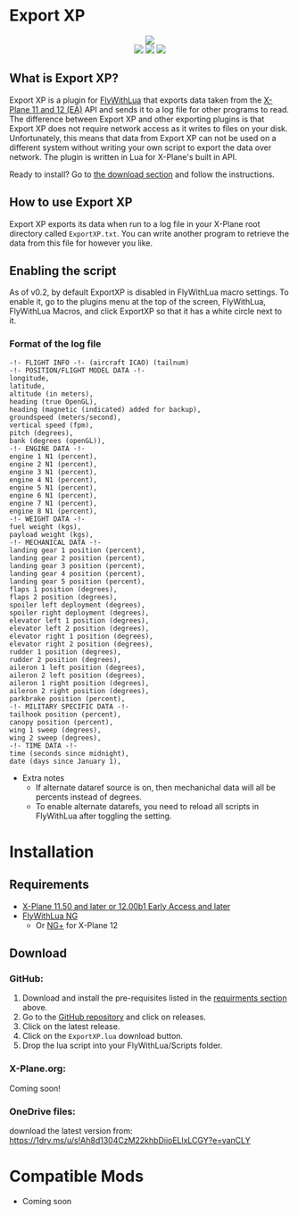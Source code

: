 # Export XP
<p align="center"> 
    <img src="https://img.shields.io/badge/ExportXP-v0.7pre-yellow"/>
    <br>
    <img src="https://img.shields.io/badge/X--Plane-11.50%2B-blue"/> <img src="https://img.shields.io/badge/X--Plane-12_EA%2B-blue"/> <img src="https://img.shields.io/badge/FlyWithLUA-2.7/8%2B-blue" /> <br>
</p>

## What is Export XP?

Export XP is a plugin for [FlyWithLua](https://github.com/X-Friese/FlyWithLua) that exports data taken from the [X-Plane 11 and 12 (EA)](https://x-plane.com/) API and sends it to a log file for other programs to read. The difference between Export XP and other exporting plugins is that Export XP does not require network access as it writes to files on your disk. Unfortunately, this means that data from Export XP can not be used on a different system without writing your own script to export the data over network. The plugin is written in Lua for X-Plane's built in API. 


Ready to install? Go to [the download section](#installation) and follow the instructions.

## How to use Export XP

Export XP exports its data when run to a log file in your X-Plane root directory called `ExportXP.txt`. You can write another program to retrieve the data from this file for however you like.

## Enabling the script

As of v0.2, by default ExportXP is disabled in FlyWithLua macro settings. To enable it, go to the plugins menu at the top of the screen, FlyWithLua, FlyWithLua Macros, and click ExportXP so that it has a white circle next to it.

### Format of the log file

```
-!- FLIGHT INFO -!- (aircraft ICAO) (tailnum)
-!- POSITION/FLIGHT MODEL DATA -!-
longitude,
latitude,
altitude (in meters),
heading (true OpenGL),
heading (magnetic (indicated) added for backup),
groundspeed (meters/second),
vertical speed (fpm),
pitch (degrees),
bank (degrees (openGL)),
-!- ENGINE DATA -!-
engine 1 N1 (percent),
engine 2 N1 (percent),
engine 3 N1 (percent),
engine 4 N1 (percent),
engine 5 N1 (percent),
engine 6 N1 (percent),
engine 7 N1 (percent),
engine 8 N1 (percent),
-!- WEIGHT DATA -!-
fuel weight (kgs),
payload weight (kgs),
-!- MECHANICAL DATA -!-
landing gear 1 position (percent),
landing gear 2 position (percent),
landing gear 3 position (percent),
landing gear 4 position (percent),
landing gear 5 position (percent),
flaps 1 position (degrees),
flaps 2 position (degrees),
spoiler left deployment (degrees),
spoiler right deployment (degrees),
elevator left 1 position (degrees),
elevator left 2 position (degrees),
elevator right 1 position (degrees),
elevator right 2 position (degrees),
rudder 1 position (degrees),
rudder 2 position (degrees),
aileron 1 left position (degrees),
aileron 2 left position (degrees),
aileron 1 right position (degrees),
aileron 2 right position (degrees),
parkbrake position (percent),
-!- MILITARY SPECIFIC DATA -!-
tailhook position (percent),
canopy position (percent),
wing 1 sweep (degrees),
wing 2 sweep (degrees),
-!- TIME DATA -!-
time (seconds since midnight),
date (days since January 1),
```
* Extra notes
  * If alternate dataref source is on, then mechanichal data will all be percents instead of degrees.
  * To enable alternate datarefs, you need to reload all scripts in FlyWithLua after toggling the setting.



# Installation

## Requirements

- [X-Plane 11.50 and later or 12.00b1 Early Access and later](https://x-plane.com)
- [FlyWithLua NG](https://github.com/X-Friese/FlyWithLua)
  - Or [NG+](https://forums.x-plane.org/index.php?/files/file/82888-flywithlua-ng-next-generation-plus-edition-for-x-plane-12-win-lin-mac/) for X-Plane 12

## Download

### GitHub:

1. Download and install the pre-requisites listed in the [requirments section](#requirements) above.
2. Go to the [GitHub repository](https://github.com/AviationSFO/ExportXP) and click on releases.
3. Click on the latest release.
4. Click on the `ExportXP.lua` download button.
5. Drop the lua script into your FlyWithLua/Scripts folder.

### X-Plane.org:
Coming soon!

### OneDrive files:
download the latest version from:
https://1drv.ms/u/s!Ah8d1304CzM22khbDiioELlxLCGY?e=vanCLY

# Compatible Mods
* Coming soon

